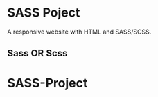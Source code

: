 <h1> SASS Poject </h1>

A responsive website with HTML and SASS/SCSS.

<h2> Sass OR Scss</h2>



# SASS-Project
